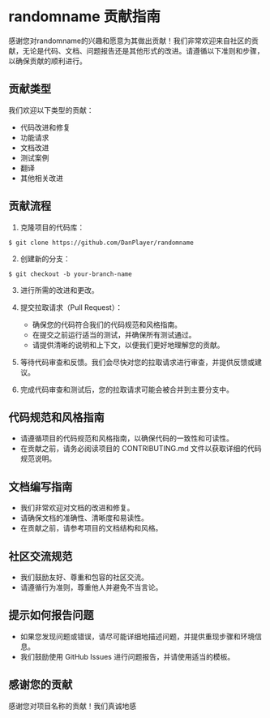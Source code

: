 # randomname 贡献指南

感谢您对randomname的兴趣和愿意为其做出贡献！我们非常欢迎来自社区的贡献，无论是代码、文档、问题报告还是其他形式的改进。请遵循以下准则和步骤，以确保贡献的顺利进行。

## 贡献类型

我们欢迎以下类型的贡献：

- 代码改进和修复
- 功能请求
- 文档改进
- 测试案例
- 翻译
- 其他相关改进

## 贡献流程

1. 克隆项目的代码库：
```
$ git clone https://github.com/DanPlayer/randomname
```

2. 创建新的分支：
```
$ git checkout -b your-branch-name
```

3. 进行所需的改进和更改。

4. 提交拉取请求（Pull Request）：

   - 确保您的代码符合我们的代码规范和风格指南。
   - 在提交之前运行适当的测试，并确保所有测试通过。
   - 请提供清晰的说明和上下文，以便我们更好地理解您的贡献。

5. 等待代码审查和反馈。我们会尽快对您的拉取请求进行审查，并提供反馈或建议。

6. 完成代码审查和测试后，您的拉取请求可能会被合并到主要分支中。

## 代码规范和风格指南

- 请遵循项目的代码规范和风格指南，以确保代码的一致性和可读性。
- 在贡献之前，请务必阅读项目的 CONTRIBUTING.md 文件以获取详细的代码规范说明。

## 文档编写指南

- 我们非常欢迎对文档的改进和修复。
- 请确保文档的准确性、清晰度和易读性。
- 在贡献之前，请参考项目的文档结构和风格。

## 社区交流规范

- 我们鼓励友好、尊重和包容的社区交流。
- 请遵循行为准则，尊重他人并避免不当言论。

## 提示如何报告问题

- 如果您发现问题或错误，请尽可能详细地描述问题，并提供重现步骤和环境信息。
- 我们鼓励使用 GitHub Issues 进行问题报告，并请使用适当的模板。

## 感谢您的贡献

感谢您对项目名称的贡献！我们真诚地感